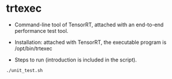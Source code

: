 # trtexec

+ Command-line tool of TensorRT, attached with an end-to-end performance test tool.

+ Installation: attached with TensorRT, the executable program is /opt/bin/trtexec

+ Steps to run (introduction is included in the script).

```bash
./unit_test.sh
```
